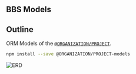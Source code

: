## BBS Models
## Outline
ORM Models of the [`@ORGANIZATION/PROJECT`](https://github.com/samchon/backend).

```bash
npm install --save @ORGANIZATION/PROJECT-models
```

![ERD](https://github.com/samchon/backend/raw/master/designs/erd.png)